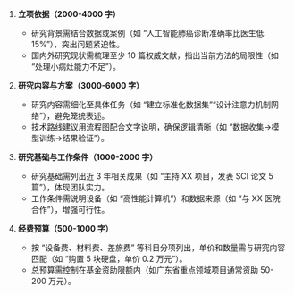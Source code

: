 1. **立项依据（2000-4000 字）**
    
    - 研究背景需结合数据或案例（如 “人工智能肺癌诊断准确率比医生低 15%”），突出问题紧迫性。
    - 国内外研究现状需梳理至少 10 篇权威文献，指出当前方法的局限性（如 “处理小病灶能力不足”）。
2. **研究内容与方案（3000-6000 字）**
    
    - 研究内容需细化至具体任务（如 “建立标准化数据集”“设计注意力机制网络”），避免笼统表述。
    - 技术路线建议用流程图配合文字说明，确保逻辑清晰（如 “数据收集→模型训练→结果验证”）。
3. **研究基础与工作条件（1000-2000 字）**
    
    - 研究基础需列出近 3 年相关成果（如 “主持 XX 项目，发表 SCI 论文 5 篇”），体现团队实力。
    - 工作条件需说明设备（如 “高性能计算机”）和数据来源（如 “与 XX 医院合作”），增强可行性。
4. **经费预算（500-1000 字）**
    
    - 按 “设备费、材料费、差旅费” 等科目分项列出，单价和数量需与研究内容匹配（如 “购置 5 块硬盘，单价 0.2 万元”）。
    - 总预算需控制在基金资助限额内（如广东省重点领域项目通常资助 50-200 万元）。
    